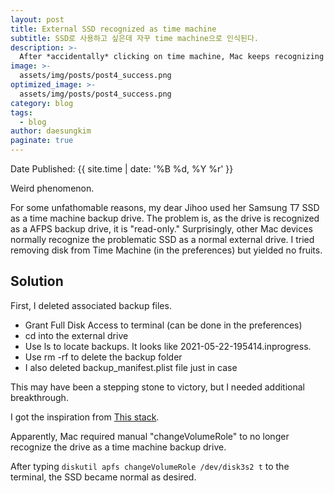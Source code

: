 ```yaml
---
layout: post
title: External SSD recognized as time machine
subtitle: SSD로 사용하고 싶은데 자꾸 time machine으로 인식된다.
description: >-
  After *accidentally* clicking on time machine, Mac keeps recognizing the SSD as a backup drive
image: >-
  assets/img/posts/post4_success.png
optimized_image: >-
  assets/img/posts/post4_success.png
category: blog
tags:
  - blog
author: daesungkim
paginate: true
---
```

Date Published: {{ site.time | date: '%B %d, %Y %r' }}

Weird phenomenon.

For some unfathomable reasons, my dear Jihoo used her Samsung T7 SSD as a time machine backup drive. The problem is, as the drive is recognized as a AFPS backup drive, it is "read-only." Surprisingly, other Mac devices normally recognize the problematic SSD as a normal external drive. I tried removing disk from Time Machine (in the preferences) but yielded no fruits.

## Solution

First, I deleted associated backup files.

- Grant Full Disk Access to terminal (can be done in the preferences)
- cd into the external drive
- Use ls to locate backups. It looks like 2021-05-22-195414.inprogress.
- Use rm -rf to delete the backup folder
- I also deleted backup_manifest.plist file just in case

This may have been a stepping stone to victory, but I needed additional breakthrough.

I got the inspiration from [This stack](https://apple.stackexchange.com/questions/420422/time-machine-stopped-recognising-backups-on-the-nas-storage-and-does-not-make-ne).

Apparently, Mac required manual "changeVolumeRole" to no longer recognize the drive as a time machine backup drive.

After typing `diskutil apfs changeVolumeRole /dev/disk3s2 t` to the terminal, the SSD became normal as desired.